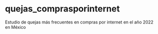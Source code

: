 # quejas_comprasporinternet
Estudio de quejas más frecuentes en compras por internet en el año 2022 en México
